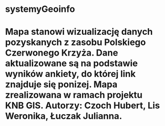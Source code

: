 # systemyGeoinfo
# Mapa stanowi wizualizację danych pozyskanych z zasobu Polskiego Czerwonego Krzyża. Dane aktualizowane są na podstawie wyników ankiety, do której link znajduje się ponizej. Mapa zrealizowana w ramach projektu KNB GIS. Autorzy: Czoch Hubert, Lis Weronika, Łuczak Julianna.
